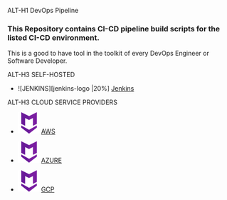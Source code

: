 ALT-H1 DevOps Pipeline

### This Repository contains CI-CD pipeline build scripts for the listed CI-CD environment. 
This is a good to have tool in the toolkit of every DevOps Engineer or Software Developer.


ALT-H3 SELF-HOSTED

+ ![JENKINS][jenkins-logo |20%]  [Jenkins](https://www.google.com)
<!-- #link of image -->
[jenkins-logo]: https://github.com/adam-p/markdown-here/raw/master/src/common/images/icon48.png "JENKINS"




ALT-H3 CLOUD SERVICE PROVIDERS 

+ ![AWS][aws-logo]  [AWS](https://www.google.com)
<!-- #AWS LOGO -->
[aws-logo]: https://github.com/adam-p/markdown-here/raw/master/src/common/images/icon48.png "AWS"

+ ![AZURE][azure-logo]  [AZURE](https://www.google.com)
<!-- #Azure LOGO -->
[azure-logo]: https://github.com/adam-p/markdown-here/raw/master/src/common/images/icon48.png "AZURE"

+ ![GOOGLE][gcp-logo]  [GCP](https://www.google.com)
<!-- #GCP LOGO -->
[gcp-logo]: https://github.com/adam-p/markdown-here/raw/master/src/common/images/icon48.png "GCP"